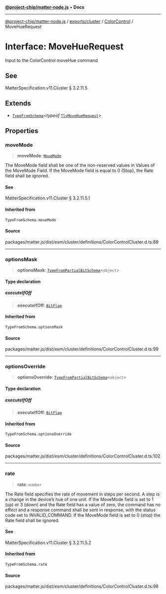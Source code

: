 [**@project-chip/matter-node.js**](../../../../../README.md) • **Docs**

***

[@project-chip/matter-node.js](../../../../../modules.md) / [exports/cluster](../../../README.md) / [ColorControl](../README.md) / MoveHueRequest

# Interface: MoveHueRequest

Input to the ColorControl moveHue command

## See

MatterSpecification.v11.Cluster § 3.2.11.5

## Extends

- [`TypeFromSchema`](../../../../tlv/README.md#typefromschemas)\<*typeof* [`TlvMoveHueRequest`](../README.md#tlvmovehuerequest)\>

## Properties

### moveMode

> **moveMode**: [`MoveMode`](../enumerations/MoveMode.md)

The MoveMode field shall be one of the non-reserved values in Values of the MoveMode Field. If the MoveMode
field is equal to 0 (Stop), the Rate field shall be ignored.

#### See

MatterSpecification.v11.Cluster § 3.2.11.5.1

#### Inherited from

`TypeFromSchema.moveMode`

#### Source

packages/matter.js/dist/esm/cluster/definitions/ColorControlCluster.d.ts:89

***

### optionsMask

> **optionsMask**: [`TypeFromPartialBitSchema`](../../../../schema/README.md#typefrompartialbitschemat)\<`object`\>

#### Type declaration

##### executeIfOff

> **executeIfOff**: [`BitFlag`](../../../../schema/README.md#bitflag)

#### Inherited from

`TypeFromSchema.optionsMask`

#### Source

packages/matter.js/dist/esm/cluster/definitions/ColorControlCluster.d.ts:99

***

### optionsOverride

> **optionsOverride**: [`TypeFromPartialBitSchema`](../../../../schema/README.md#typefrompartialbitschemat)\<`object`\>

#### Type declaration

##### executeIfOff

> **executeIfOff**: [`BitFlag`](../../../../schema/README.md#bitflag)

#### Inherited from

`TypeFromSchema.optionsOverride`

#### Source

packages/matter.js/dist/esm/cluster/definitions/ColorControlCluster.d.ts:102

***

### rate

> **rate**: `number`

The Rate field specifies the rate of movement in steps per second. A step is a change in the device’s hue of
one unit. If the MoveMode field is set to 1 (up) or 3 (down) and the Rate field has a value of zero, the
command has no effect and a response command shall be sent in response, with the status code set to
INVALID_COMMAND. If the MoveMode field is set to 0 (stop) the Rate field shall be ignored.

#### See

MatterSpecification.v11.Cluster § 3.2.11.5.2

#### Inherited from

`TypeFromSchema.rate`

#### Source

packages/matter.js/dist/esm/cluster/definitions/ColorControlCluster.d.ts:98
